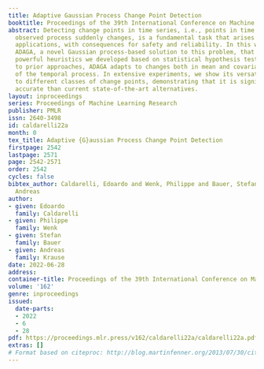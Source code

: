 ```yaml
---
title: Adaptive Gaussian Process Change Point Detection
booktitle: Proceedings of the 39th International Conference on Machine Learning
abstract: Detecting change points in time series, i.e., points in time at which some
  observed process suddenly changes, is a fundamental task that arises in many real-world
  applications, with consequences for safety and reliability. In this work, we propose
  ADAGA, a novel Gaussian process-based solution to this problem, that leverages a
  powerful heuristics we developed based on statistical hypothesis testing. In contrast
  to prior approaches, ADAGA adapts to changes both in mean and covariance structure
  of the temporal process. In extensive experiments, we show its versatility and applicability
  to different classes of change points, demonstrating that it is significantly more
  accurate than current state-of-the-art alternatives.
layout: inproceedings
series: Proceedings of Machine Learning Research
publisher: PMLR
issn: 2640-3498
id: caldarelli22a
month: 0
tex_title: Adaptive {G}aussian Process Change Point Detection
firstpage: 2542
lastpage: 2571
page: 2542-2571
order: 2542
cycles: false
bibtex_author: Caldarelli, Edoardo and Wenk, Philippe and Bauer, Stefan and Krause,
  Andreas
author:
- given: Edoardo
  family: Caldarelli
- given: Philippe
  family: Wenk
- given: Stefan
  family: Bauer
- given: Andreas
  family: Krause
date: 2022-06-28
address:
container-title: Proceedings of the 39th International Conference on Machine Learning
volume: '162'
genre: inproceedings
issued:
  date-parts:
  - 2022
  - 6
  - 28
pdf: https://proceedings.mlr.press/v162/caldarelli22a/caldarelli22a.pdf
extras: []
# Format based on citeproc: http://blog.martinfenner.org/2013/07/30/citeproc-yaml-for-bibliographies/
---
```

